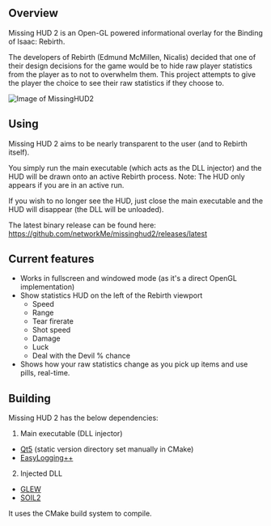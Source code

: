 ## Overview
Missing HUD 2 is an Open-GL powered informational overlay for the Binding of Isaac: Rebirth.

The developers of Rebirth (Edmund McMillen, Nicalis) decided that one of their design decisions for the game would be to hide raw player statistics from the player as to not to overwhelm them.
This project attempts to give the player the choice to see their raw statistics if they choose to.

![Image of MissingHUD2](https://raw.githubusercontent.com/networkMe/missinghud2/master/doc/isaac-mhud2-example-121.jpg)

## Using
Missing HUD 2 aims to be nearly transparent to the user (and to Rebirth itself).

You simply run the main executable (which acts as the DLL injector) and the HUD will be drawn onto an active Rebirth process.
Note: The HUD only appears if you are in an active run.

If you wish to no longer see the HUD, just close the main executable and the HUD will disappear (the DLL will be unloaded).

The latest binary release can be found here:
https://github.com/networkMe/missinghud2/releases/latest

## Current features
* Works in fullscreen and windowed mode (as it's a direct OpenGL implementation)
* Show statistics HUD on the left of the Rebirth viewport
  * Speed
  * Range
  * Tear firerate
  * Shot speed
  * Damage
  * Luck
  * Deal with the Devil % chance
* Shows how your raw statistics change as you pick up items and use pills, real-time.

## Building
Missing HUD 2 has the below dependencies:

1. Main executable (DLL injector)
  * [Qt5](http://www.qt.io/) (static version directory set manually in CMake)
  * [EasyLogging++](https://github.com/easylogging/easyloggingpp)
2. Injected DLL
  * [GLEW](https://github.com/nigels-com/glew)
  * [SOIL2](https://bitbucket.org/SpartanJ/soil2)
  
It uses the CMake build system to compile.